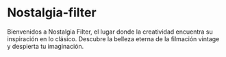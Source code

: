 # Nostalgia-filter
Bienvenidos a Nostalgia Filter, el lugar donde la creatividad encuentra su inspiración en lo clásico. Descubre la belleza eterna de la filmación vintage y despierta tu imaginación.
